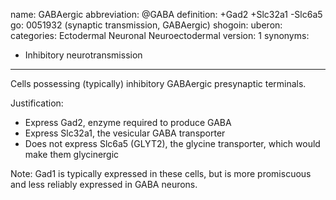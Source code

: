 name: GABAergic
abbreviation: @GABA
definition: +Gad2 +Slc32a1 -Slc6a5
go: 0051932 (synaptic transmission, GABAergic)
shogoin: 
uberon: 
categories: Ectodermal Neuronal Neuroectodermal
version: 1
synonyms:
- Inhibitory neurotransmission
---

Cells possessing (typically) inhibitory GABAergic presynaptic terminals. 

Justification:

* Express Gad2, enzyme required to produce GABA
* Express Slc32a1, the vesicular GABA transporter
* Does not express Slc6a5 (GLYT2), the glycine transporter, which would make them glycinergic

Note: Gad1 is typically expressed in these cells, but is more promiscuous and less reliably expressed in GABA neurons.
